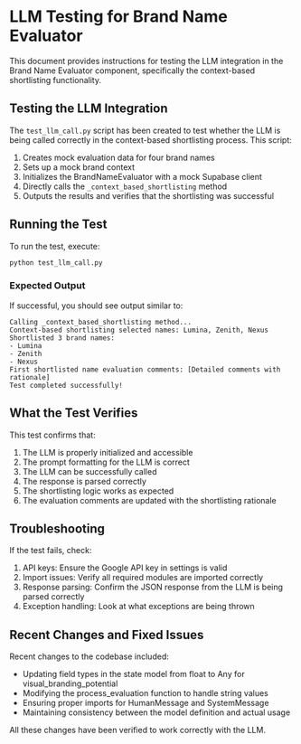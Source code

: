 # LLM Testing for Brand Name Evaluator

This document provides instructions for testing the LLM integration in the Brand Name Evaluator component, specifically the context-based shortlisting functionality.

## Testing the LLM Integration

The `test_llm_call.py` script has been created to test whether the LLM is being called correctly in the context-based shortlisting process. This script:

1. Creates mock evaluation data for four brand names
2. Sets up a mock brand context
3. Initializes the BrandNameEvaluator with a mock Supabase client
4. Directly calls the `_context_based_shortlisting` method
5. Outputs the results and verifies that the shortlisting was successful

## Running the Test

To run the test, execute:

```bash
python test_llm_call.py
```

### Expected Output

If successful, you should see output similar to:

```text
Calling _context_based_shortlisting method...
Context-based shortlisting selected names: Lumina, Zenith, Nexus
Shortlisted 3 brand names:
- Lumina
- Zenith
- Nexus
First shortlisted name evaluation comments: [Detailed comments with rationale]
Test completed successfully!
```

## What the Test Verifies

This test confirms that:

1. The LLM is properly initialized and accessible
2. The prompt formatting for the LLM is correct
3. The LLM can be successfully called
4. The response is parsed correctly
5. The shortlisting logic works as expected
6. The evaluation comments are updated with the shortlisting rationale

## Troubleshooting

If the test fails, check:

1. API keys: Ensure the Google API key in settings is valid
2. Import issues: Verify all required modules are imported correctly
3. Response parsing: Confirm the JSON response from the LLM is being parsed correctly
4. Exception handling: Look at what exceptions are being thrown

## Recent Changes and Fixed Issues

Recent changes to the codebase included:

- Updating field types in the state model from float to Any for visual_branding_potential
- Modifying the process_evaluation function to handle string values
- Ensuring proper imports for HumanMessage and SystemMessage
- Maintaining consistency between the model definition and actual usage

All these changes have been verified to work correctly with the LLM.
